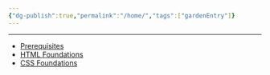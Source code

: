 ```yaml
---
{"dg-publish":true,"permalink":"/home/","tags":["gardenEntry"]}
---
```




---

 - [Prerequisites](obsidian://open?vault=_notes&file=Pre-req%20-)
 - [HTML Foundations](obsidian://open?vault=_notes&file=HTML%20Foundations)
 - [CSS Foundations](obsidian://open?vault=_notes&file=CSS%20Foundations)













